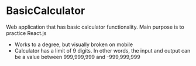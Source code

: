 # BasicCalculator
Web application that has basic calculator functionality. Main purpose is to practice React.js
* Works to a degree, but visually broken on mobile
* Calculator has a limit of 9 digits. In other words, the input and output can be a value between 999,999,999 and -999,999,999
